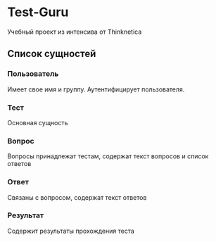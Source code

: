 # Test-Guru
Учебный проект из интенсива от Thinknetica

## Список сущностей

### Пользователь
Имеет свое имя и группу. Аутентифицирует пользователя.

### Тест
Основная сущность

### Вопрос
Вопросы принадлежат тестам, содержат текст вопросов и список ответов

### Ответ
Связаны с вопросом, содержат текст ответов

### Результат
Содержит результаты прохождения теста
